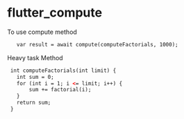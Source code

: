 # flutter_compute

To use compute method
 ``` xml
    var result = await compute(computeFactorials, 1000);
 ```

Heavy task Method

 ``` xml
  int computeFactorials(int limit) {
    int sum = 0;
    for (int i = 1; i <= limit; i++) {
        sum += factorial(i);
    }
    return sum;
  }
 ```
